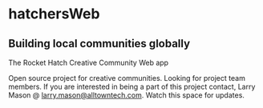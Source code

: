 hatchersWeb
===========

<h2>Building local communities globally</h2>

The Rocket Hatch Creative Community Web app

Open source project for creative communities. Looking for project team members. If you are interested in being a part of this project contact, Larry Mason @ larry.mason@alltowntech.com. Watch this space for updates.
